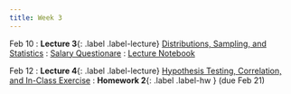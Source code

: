 ```yaml
---
title: Week 3
---
```


Feb 10
: **Lecture 3**{: .label .label-lecture} [Distributions, Sampling, and Statistics]()
	: [Salary Questionare](https://docs.google.com/forms/d/e/1FAIpQLScGl6CMjzpbX3tozaLzqdSP3ihDAguCKFI-dYshfKoQKbg9Dw/viewform?usp=sharing) 
	: [Lecture Notebook]()

Feb 12
: **Lecture 4**{: .label .label-lecture} [Hypothesis Testing, Correlation, and In-Class Exercise]()
: **Homework 2**{: .label .label-hw } (due Feb 21)

<!-- Feb 7
: **Homework 1 Due**{: .label .label-deadline } 
: **Grad Book Reading**{: .label .label-deadline } [Make selection and notify instructor](gradproject#modern-book-and-research-papers-on-machine-learning)    -->